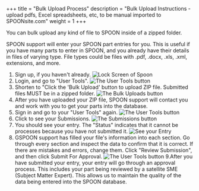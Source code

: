 +++
title = "Bulk Upload Process"
description = "Bulk Upload Instructions - upload pdfs, Excel spreadsheets, etc, to be manual imported to SPOONsite.com"
weight = 1
+++




You can bulk upload any kind of file to SPOON inside of a zipped folder.<!--more--> 

SPOON support will enter your SPOON part entries for you. This is useful if you have many parts to enter in SPOON, and you already have their details in files of varying type. File types could be files with .pdf, .docx, .xls, .xml, extensions, and more. 

1. Sign up, if you haven't already.
![Lock Screen of Spoon](/images/BulkUpload/login.png)
2. Login, and go to "User Tools".
![The User Tools button](/images/BulkUpload/usergotousertools.png)
3. Shorten to "Click the 'Bulk Upload' button to upload ZIP file. Submitted files MUST be in a zipped folder. 
![The Bulk Uploads button](/images/BulkUpload/bulkuploatbutton.png)
4.  After you have uploaded your ZIP file, SPOON support will contact you and work with you to get your parts into the database.
5. Sign in and go to your "User Tools" again. 
![The User Tools button](/images/BulkUpload/usergotousertools.png)
6. Click to see your Submissions.
![The Submissions button](/images/BulkUpload/submission.png)
7. You should see your entry. The "Status" indicates that it cannot be processes because you have not submitted it.
![See your Entry](/images/BulkUpload/exampleEntry.png)
8. GSPOON support has filled your file's information into each section. Go through every section and inspect the data to confirm that it is correct. If there are mistakes and errors, change them. Click "Review Submission", and then click Submit For Approval.
![The User Tools button](/images/BulkUpload/final.png)
9.After you have submitted your entry, your entry will go through an approval process. This includes your part being reviewed by a satellite SME (Subject Matter Expert). This allows us to maintain the quality of the data being entered into the SPOON database. 

